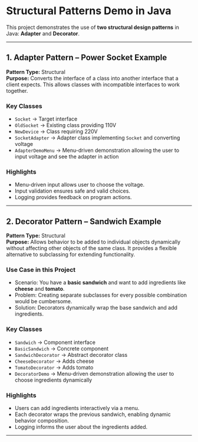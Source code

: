 # Structural Patterns Demo in Java

This project demonstrates the use of **two structural design patterns** in Java: **Adapter** and **Decorator**. 

---

## **1. Adapter Pattern – Power Socket Example**

**Pattern Type:** Structural  
**Purpose:** Converts the interface of a class into another interface that a client expects. This allows classes with incompatible interfaces to work together.



### **Key Classes**
- `Socket` → Target interface  
- `OldSocket` → Existing class providing 110V  
- `NewDevice` → Class requiring 220V  
- `SocketAdapter` → Adapter class implementing `Socket` and converting voltage  
- `AdapterDemoMenu` → Menu-driven demonstration allowing the user to input voltage and see the adapter in action  

### **Highlights**
- Menu-driven input allows user to choose the voltage.  
- Input validation ensures safe and valid choices.  
- Logging provides feedback on program actions.  

----------------------------------------------------------------------------------------------------------------------

## **2. Decorator Pattern – Sandwich Example**

**Pattern Type:** Structural  
**Purpose:** Allows behavior to be added to individual objects dynamically without affecting other objects of the same class. It provides a flexible alternative to subclassing for extending functionality.

### **Use Case in this Project**
- Scenario: You have a **basic sandwich** and want to add ingredients like **cheese** and **tomato**.  
- Problem: Creating separate subclasses for every possible combination would be cumbersome.  
- Solution: Decorators dynamically wrap the base sandwich and add ingredients.

### **Key Classes**
- `Sandwich` → Component interface  
- `BasicSandwich` → Concrete component  
- `SandwichDecorator` → Abstract decorator class  
- `CheeseDecorator` → Adds cheese  
- `TomatoDecorator` → Adds tomato  
- `DecoratorDemo` → Menu-driven demonstration allowing the user to choose ingredients dynamically  

### **Highlights**
- Users can add ingredients interactively via a menu.  
- Each decorator wraps the previous sandwich, enabling dynamic behavior composition.  
- Logging informs the user about the ingredients added.  

---

